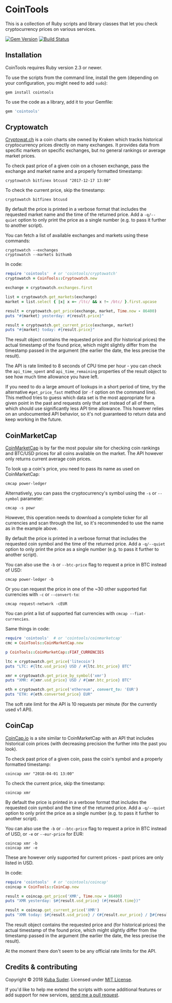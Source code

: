 # CoinTools

This is a collection of Ruby scripts and library classes that let you check cryptocurrency prices on various services.

[![Gem Version](https://badge.fury.io/rb/cointools.svg)](https://badge.fury.io/rb/cointools) [![Build Status](https://travis-ci.org/mackuba/cointools.svg?branch=master)](https://travis-ci.org/mackuba/cointools)


## Installation

CoinTools requires Ruby version 2.3 or newer.

To use the scripts from the command line, install the gem (depending on your configuration, you might need to add `sudo`):

```
gem install cointools
```

To use the code as a library, add it to your Gemfile:

```ruby
gem 'cointools'
```

## Cryptowatch

[Cryptowat.ch](https://cryptowat.ch) is a coin charts site owned by Kraken which tracks historical cryptocurrency prices directly on many exchanges. It provides data from specific markets on specific exchanges, but no general rankings or average market prices.

To check past price of a given coin on a chosen exchange, pass the exchange and market name and a properly formatted timestamp:

```
cryptowatch bitfinex btcusd "2017-12-17 13:00"
```

To check the current price, skip the timestamp:

```
cryptowatch bitfinex btcusd
```

By default the price is printed in a verbose format that includes the requested market name and the time of the returned price. Add a `-q/--quiet` option to only print the price as a single number (e.g. to pass it further to another script).

You can fetch a list of available exchanges and markets using these commands:

```
cryptowatch --exchanges
cryptowatch --markets bithumb
```

In code:

```ruby
require 'cointools'  # or 'cointools/cryptowatch'
cryptowatch = CoinTools::Cryptowatch.new

exchange = cryptowatch.exchanges.first

list = cryptowatch.get_markets(exchange)
market = list.select { |x| x =~ /ltc/ && x !~ /btc/ }.first.upcase

result = cryptowatch.get_price(exchange, market, Time.now - 86400)
puts "#{market} yesterday: #{result.price}"

result = cryptowatch.get_current_price(exchange, market)
puts "#{market} today: #{result.price}"
```

The result object contains the requested price and (for historical prices) the actual timestamp of the found price, which might slightly differ from the timestamp passed in the argument (the earlier the date, the less precise the result).

The API is rate limited to 8 seconds of CPU time per hour - you can check the `api_time_spent` and `api_time_remaining` properties of the result object to see how much time allowance you have left.

If you need to do a large amount of lookups in a short period of time, try the alternative `#get_price_fast` method (or `-f` option on the command line). This method tries to guess which data set is the most appropriate for a given point in the past and requests only that set instead of all of them, which should use significantly less API time allowance. This however relies on an undocumented API behavior, so it's not guaranteed to return data and keep working in the future.


## CoinMarketCap

[CoinMarketCap](https://coinmarketcap.com) is by far the most popular site for checking coin rankings and BTC/USD prices for all coins available on the market. The API however only returns current average coin prices.

To look up a coin's price, you need to pass its name as used on CoinMarketCap:

```
cmcap power-ledger
```

Alternatively, you can pass the cryptocurrency's symbol using the `-s` or `--symbol` parameter:

```
cmcap -s powr
```

However, this operation needs to download a complete ticker for all currencies and scan through the list, so it's recommended to use the name as in the example above.

By default the price is printed in a verbose format that includes the requested coin symbol and the time of the returned price. Add a `-q/--quiet` option to only print the price as a single number (e.g. to pass it further to another script).

You can also use the `-b` or `--btc-price` flag to request a price in BTC instead of USD:

```
cmcap power-ledger -b
```

Or you can request the price in one of the ~30 other supported fiat currencies with `-c` or `--convert-to`:

```
cmcap request-network -cEUR
```

You can print a list of supported fiat currencies with `cmcap --fiat-currencies`.

Same things in code:

```ruby
require 'cointools'  # or 'cointools/coinmarketcap'
cmc = CoinTools::CoinMarketCap.new

p CoinTools::CoinMarketCap::FIAT_CURRENCIES

ltc = cryptowatch.get_price('litecoin')
puts "LTC: #{ltc.usd_price} USD / #{ltc.btc_price} BTC"

xmr = cryptowatch.get_price_by_symbol('xmr')
puts "XMR: #{xmr.usd_price} USD / #{xmr.btc_price} BTC"

eth = cryptowatch.get_price('ethereum', convert_to: 'EUR')
puts "ETH: #{eth.converted_price} EUR"
```

The soft rate limit for the API is 10 requests per minute (for the currently used v1 API).


## CoinCap

[CoinCap.io](https://coincap.io) is a site similar to CoinMarketCap with an API that includes historical coin prices (with decreasing precision the further into the past you look).

To check past price of a given coin, pass the coin's symbol and a properly formatted timestamp:

```
coincap xmr "2018-04-01 13:00"
```

To check the current price, skip the timestamp:

```
coincap xmr
```

By default the price is printed in a verbose format that includes the requested coin symbol and the time of the returned price. Add a `-q/--quiet` option to only print the price as a single number (e.g. to pass it further to another script).

You can also use the `-b` or `--btc-price` flag to request a price in BTC instead of USD, or `-e` or `--eur-price` for EUR:

```
coincap xmr -b
coincap xmr -e
```

These are however only supported for current prices - past prices are only listed in USD.

In code:

```ruby
require 'cointools'  # or 'cointools/coincap'
coincap = CoinTools::CoinCap.new

result = coincap.get_price('XMR', Time.now - 86400)
puts "XMR yesterday: $#{result.usd_price} (#{result.time})"

result = coincap.get_current_price('XMR')
puts "XMR today: $#{result.usd_price} / €#{result.eur_price} / ₿#{result.btc_price}"
```

The result object contains the requested price and (for historical prices) the actual timestamp of the found price, which might slightly differ from the timestamp passed in the argument (the earlier the date, the less precise the result).

At the moment there don't seem to be any official rate limits for the API.


## Credits & contributing

Copyright © 2018 [Kuba Suder](https://mackuba.eu). Licensed under [MIT License](http://opensource.org/licenses/MIT).

If you'd like to help me extend the scripts with some additional features or add support for new services, [send me a pull request](https://github.com/mackuba/cointools/pulls).
